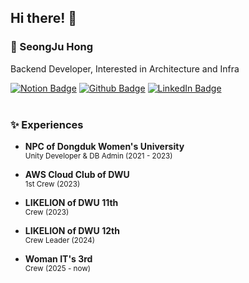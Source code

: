 ## Hi there! 👋


### 👑  SeongJu Hong

Backend Developer, Interested in Architecture and Infra 

[![Notion Badge](https://img.shields.io/badge/-Notion-000000?style=flat-square&logo=Notion&logoColor=white&link=https://hszoo.notion.site/Dev-Archiving-b4f067030612437facd92e48b0d579cd?pvs=4)](https://hszoo.notion.site/Dev-Archiving-b4f067030612437facd92e48b0d579cd?pvs=4)
[![Github Badge](https://img.shields.io/badge/-Github-181717?style=flat-square&logo=GitHub&logoColor=white&link=https://github.com/Hszoo)](https://github.com/Hszoo) 
[![LinkedIn Badge](https://img.shields.io/badge/-LinkedIn-blue?style=flat-square&logo=LinkedIn&logoColor=white&link=https://www.linkedin.com/in/seongju-hong/)](https://www.linkedin.com/in/seongju-hong/) <br><br>

### ✨ Experiences 
- **NPC of Dongduk Women's University**  
  <sub>Unity Developer & DB Admin (2021 - 2023)</sub>

- **AWS Cloud Club of DWU**  
  <sub>1st Crew (2023)</sub>

- **LIKELION of DWU 11th**  
  <sub>Crew (2023)</sub>

- **LIKELION of DWU 12th**  
  <sub>Crew Leader (2024)</sub>

- **Woman IT's 3rd**  
  <sub>Crew (2025 - now)</sub>
<!--
<div align="center">
  
  ## SeongJu Hong
</div>

<div align="center">
  
**☎ Contact** : <a href="mailto:trre1827151@gmail.com">
      <img src="https://img.shields.io/badge/Gmail-D14836?style=flat-square&logo=gmail&logoColor=white"/></a>

<!-- skills  
![Top Langs](https://github-readme-stats.vercel.app/api/top-langs/?username=Hszoo&layout=compact)

<img src="https://img.shields.io/badge/Python-3776AB?style=flat-square&logo=Python&logoColor=white"/>
<img src="https://img.shields.io/badge/Kotlin-0095D5?&style=flat-square&logo=kotlin&logoColor=white"/>
<img src="https://img.shields.io/badge/JAVA-007396?style=flat-square&logo=java&logoColor=white"/><br>       
<img src="https://img.shields.io/badge/Spring-6DB33F?style=flat-square&logo=spring&logoColor=white"/> 
<img src="https://img.shields.io/badge/Spring Boot-6DB33F?style=flat-square&logo=spring boot&logoColor=white"/>
<img src="https://img.shields.io/badge/Django-092E20?style=flat-square&logo=django&logoColor=white"/><br>

<br>
<img src="https://img.shields.io/badge/TensorFlow-FF6F00?style=flat-square&logo=tensorflow&logoColor=white"/>
<img src="https://img.shields.io/badge/Keras-%23D00000.svg?style=flat-square&logo=Keras&logoColor=white"/>
<img src="https://img.shields.io/badge/Matplotlib-%23013243.svg?style=flat-square&logo=Matplotlib&logoColor=white"/>
<img src="https://img.shields.io/badge/Numpy-%23013243.svg?style=flat-square&logo=Numpy&logoColor=white"/>
<img src="https://img.shields.io/badge/Pandas-%150458.svg?style=flat-square&logo=Pandas&logoColor=white"/>

<br>
<img src="https://img.shields.io/badge/AWS-232F3E?&style=flat-square&logo=Amazon Web Services&logoColor=white"/>
<img src="https://img.shields.io/badge/Docker-2496ED?&style=flat-square&logo=Docker&logoColor=white"/>
<img src="https://img.shields.io/badge/MySQL-00000F?style=flat-square&logo=mysql&logoColor=white"/>
<img src="https://img.shields.io/badge/SQLite-07405E?style=flat-square&logo=sqlite&logoColor=white"/>
<img src="https://img.shields.io/badge/Oracle-F80000?style=flat-square&logo=oracle&logoColor=black"/>
<img src="https://img.shields.io/badge/Redis-FF4438?style=flat-square&logo=redis&logoColor=white"/>
</div>
-->
<!--
![Anurag's GitHub stats](https://github-readme-stats.vercel.app/api?username=Hszoo&show=reviews,discussions_started,discussions_answered,prs_merged,prs_merged_percentage) -->

<!--
![Anurag's GitHub stats](https://github-readme-stats.vercel.app/api?username=Hszoo&show_icons=true&theme=radical) -->

<!--
[![Solved.ac Profile](http://mazassumnida.wtf/api/v2/generate_badge?boj=sjsjcal)](https://solved.ac/sjsjcal/) -->
